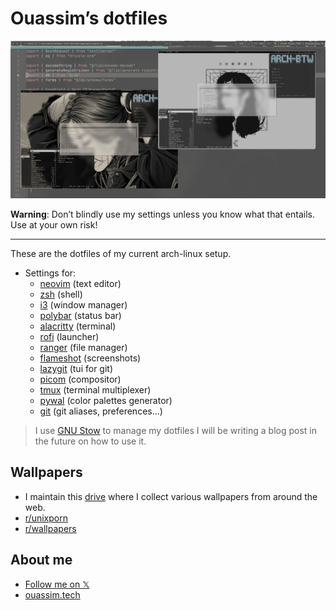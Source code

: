 # Ouassim’s dotfiles

![cover photo](./images/cover.png)

**Warning**: Don’t blindly use my settings unless you know what that entails.
Use at your own risk!

---

These are the dotfiles of my current arch-linux setup.

- Settings for:
  - [neovim](/.config/nvim) (text editor)
  - [zsh](/.zshrc) (shell)
  - [i3](.config/i3) (window manager)
  - [polybar](.config/polybar) (status bar)
  - [alacritty](.config/alacritty) (terminal)
  - [rofi](.config/rofi) (launcher)
  - [ranger](.config/ranger) (file manager)
  - [flameshot](.config/flameshot) (screenshots)
  - [lazygit](.config/lazygit) (tui for git)
  - [picom](.config/picom) (compositor)
  - [tmux](.config/tmux) (terminal multiplexer)
  - [pywal](.config/wal) (color palettes generator)
  - [git](.gitconfig) (git aliases, preferences...)

> I use [GNU Stow](https://www.gnu.org/software/stow/) to manage my dotfiles
> I will be writing a blog post in the future on how to use it.

## Wallpapers

- I maintain this
  [drive](https://drive.google.com/drive/folders/132dHpir75mrxXgc2TcMHT4aQYq63Mpti?usp=sharing)
  where I collect various wallpapers from around the web.
- [r/unixporn](https://www.reddit.com/r/unixporn/)
- [r/wallpapers](https://www.reddit.com/r/wallpapers)

## About me

- [Follow me on 𝕏](https://twitter.com/strlrd29)
- [ouassim.tech](https://www.ouassim.tech)
